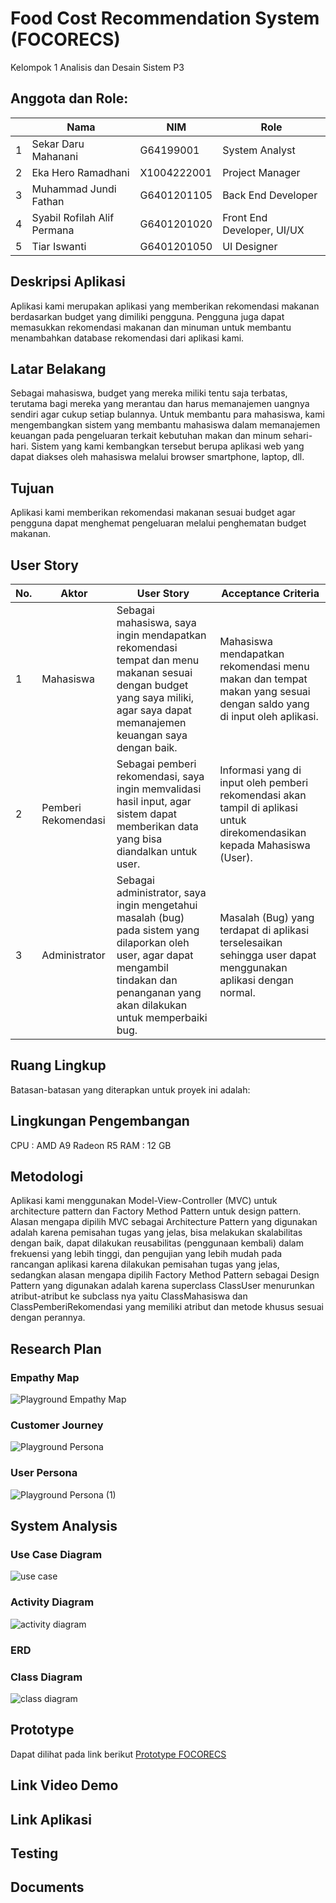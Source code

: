 # Food Cost Recommendation System (FOCORECS)

Kelompok 1 Analisis dan Desain Sistem P3

## Anggota dan Role:
|  | Nama  | NIM | Role |
| - | ------------- | ------------- | -
| 1 | Sekar Daru Mahanani  | G64199001 | System Analyst |
| 2 | Eka Hero Ramadhani  | X1004222001  | Project Manager |
| 3 | Muhammad Jundi Fathan  | G6401201105 | Back End Developer |
| 4 | Syabil Rofilah Alif Permana | G6401201020 | Front End Developer, UI/UX |
| 5 | Tiar Iswanti | G6401201050 | UI Designer |

## Deskripsi Aplikasi
Aplikasi kami merupakan aplikasi yang memberikan rekomendasi makanan berdasarkan budget yang dimiliki pengguna. Pengguna juga dapat memasukkan rekomendasi makanan dan minuman untuk membantu menambahkan database rekomendasi dari aplikasi kami.

## Latar Belakang
Sebagai mahasiswa, budget yang mereka miliki tentu saja terbatas, terutama bagi mereka yang merantau dan harus memanajemen uangnya sendiri agar cukup setiap bulannya. Untuk membantu para mahasiswa, kami mengembangkan sistem yang membantu mahasiswa dalam memanajemen keuangan pada pengeluaran terkait kebutuhan makan dan minum sehari-hari. Sistem yang kami kembangkan tersebut berupa aplikasi web yang dapat diakses oleh mahasiswa melalui browser smartphone, laptop, dll.

## Tujuan
Aplikasi kami memberikan rekomendasi makanan sesuai budget agar pengguna dapat menghemat pengeluaran melalui penghematan budget makanan.

## User Story
| No. | Aktor | User Story | Acceptance Criteria |
| - | ------------- | ------------- | -
| 1 | Mahasiswa | Sebagai mahasiswa, saya ingin mendapatkan rekomendasi tempat dan  menu makanan sesuai dengan budget yang saya miliki, agar saya dapat memanajemen keuangan saya dengan baik. | Mahasiswa mendapatkan rekomendasi menu makan dan tempat makan yang sesuai dengan saldo yang di input oleh aplikasi. |
| 2 | Pemberi Rekomendasi | Sebagai pemberi rekomendasi, saya ingin memvalidasi hasil input, agar sistem dapat memberikan data yang bisa diandalkan untuk  user. | Informasi yang di input oleh pemberi rekomendasi akan tampil di aplikasi untuk direkomendasikan kepada Mahasiswa (User). |
| 3 | Administrator | Sebagai administrator, saya ingin mengetahui  masalah (bug) pada sistem yang dilaporkan oleh user, agar dapat mengambil tindakan dan penanganan yang akan dilakukan untuk memperbaiki bug. | Masalah (Bug) yang terdapat di aplikasi terselesaikan sehingga user dapat menggunakan aplikasi dengan normal. |

## Ruang Lingkup
Batasan-batasan yang diterapkan untuk proyek ini adalah:

## Lingkungan Pengembangan
CPU : AMD A9 Radeon R5
RAM : 12 GB

## Metodologi
Aplikasi kami menggunakan Model-View-Controller (MVC) untuk architecture pattern dan Factory Method Pattern untuk design pattern.
Alasan mengapa dipilih MVC sebagai Architecture Pattern yang digunakan adalah karena pemisahan tugas yang jelas, bisa melakukan skalabilitas dengan baik, dapat dilakukan reusabilitas (penggunaan kembali) dalam frekuensi yang lebih tinggi, dan pengujian yang lebih mudah pada rancangan aplikasi karena dilakukan pemisahan tugas yang jelas, sedangkan alasan mengapa dipilih Factory Method Pattern sebagai Design Pattern yang digunakan adalah karena superclass ClassUser menurunkan atribut-atribut ke subclass nya yaitu ClassMahasiswa dan ClassPemberiRekomendasi yang memiliki atribut dan metode khusus sesuai dengan perannya.

## Research Plan
### Empathy Map
![Playground Empathy Map](https://github.com/cakhero/adskelompok1/assets/93716487/21172025-2230-4ed2-9576-a688b429a884)
### Customer Journey
![Playground Persona](https://github.com/cakhero/adskelompok1/assets/93716487/886b201b-2111-4c3c-aeca-a69eb0b1c644)
### User Persona
![Playground Persona (1)](https://github.com/cakhero/adskelompok1/assets/93716487/97914a09-c1de-4932-8a13-060567bf2f73)

## System Analysis
### Use Case Diagram
![use case](https://github.com/cakhero/adskelompok1/assets/93716487/8a5fbf15-82b1-4b30-8d29-9a8fe3884a6f)
### Activity Diagram
![activity diagram](https://github.com/cakhero/adskelompok1/assets/93716487/e5b30b4e-009b-4bca-bbc7-ae4264bc8a44)
### ERD

### Class Diagram
![class diagram](https://github.com/cakhero/adskelompok1/assets/93716487/0c1c7559-6013-4805-89ea-37e259a83f87)

## Prototype
Dapat dilihat pada link berikut <a href="https://www.figma.com/file/gcUKB7RcQx19ERXhswvnHx/focorecs?type=design&node-id=0%3A1&t=VJhKGHbW8O4yl5W5-1" target="_blank">Prototype FOCORECS</a>

## Link Video Demo

## Link Aplikasi

## Testing

## Documents
